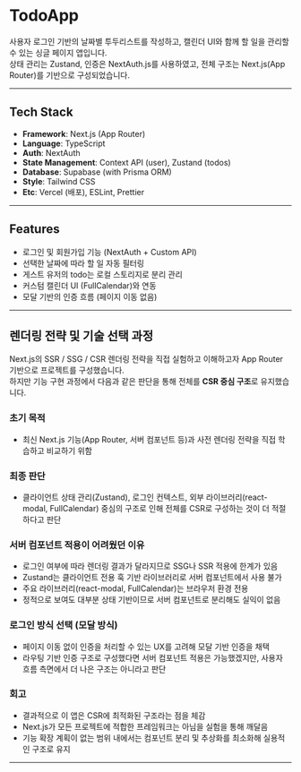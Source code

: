 # TodoApp

사용자 로그인 기반의 날짜별 투두리스트를 작성하고, 캘린더 UI와 함께 할 일을 관리할 수 있는 싱글 페이지 앱입니다.  
상태 관리는 Zustand, 인증은 NextAuth.js를 사용하였고, 전체 구조는 Next.js(App Router)를 기반으로 구성되었습니다.

---

## Tech Stack

- **Framework**: Next.js (App Router)
- **Language**: TypeScript
- **Auth**: NextAuth
- **State Management**: Context API (user), Zustand (todos)
- **Database**: Supabase (with Prisma ORM)
- **Style**: Tailwind CSS
- **Etc**: Vercel (배포), ESLint, Prettier

---

## Features

- 로그인 및 회원가입 기능 (NextAuth + Custom API)
- 선택한 날짜에 따라 할 일 자동 필터링
- 게스트 유저의 todo는 로컬 스토리지로 분리 관리
- 커스텀 캘린더 UI (FullCalendar)와 연동
- 모달 기반의 인증 흐름 (페이지 이동 없음)

---

## 렌더링 전략 및 기술 선택 과정

Next.js의 SSR / SSG / CSR 렌더링 전략을 직접 실험하고 이해하고자 App Router 기반으로 프로젝트를 구성했습니다.  
하지만 기능 구현 과정에서 다음과 같은 판단을 통해 전체를 **CSR 중심 구조**로 유지했습니다.

### 초기 목적
- 최신 Next.js 기능(App Router, 서버 컴포넌트 등)과 사전 렌더링 전략을 직접 학습하고 비교하기 위함

### 최종 판단
- 클라이언트 상태 관리(Zustand), 로그인 컨텍스트, 외부 라이브러리(react-modal, FullCalendar) 중심의 구조로 인해 전체를 CSR로 구성하는 것이 더 적절하다고 판단

### 서버 컴포넌트 적용이 어려웠던 이유
- 로그인 여부에 따라 렌더링 결과가 달라지므로 SSG나 SSR 적용에 한계가 있음
- Zustand는 클라이언트 전용 훅 기반 라이브러리로 서버 컴포넌트에서 사용 불가
- 주요 라이브러리(react-modal, FullCalendar)는 브라우저 환경 전용
- 정적으로 보여도 대부분 상태 기반이므로 서버 컴포넌트로 분리해도 실익이 없음

### 로그인 방식 선택 (모달 방식)
- 페이지 이동 없이 인증을 처리할 수 있는 UX를 고려해 모달 기반 인증을 채택
- 라우팅 기반 인증 구조로 구성했다면 서버 컴포넌트 적용은 가능했겠지만, 사용자 흐름 측면에서 더 나은 구조는 아니라고 판단

### 회고
- 결과적으로 이 앱은 CSR에 최적화된 구조라는 점을 체감
- Next.js가 모든 프로젝트에 적합한 프레임워크는 아님을 실험을 통해 깨달음
- 기능 확장 계획이 없는 범위 내에서는 컴포넌트 분리 및 추상화를 최소화해 실용적인 구조로 유지

---

